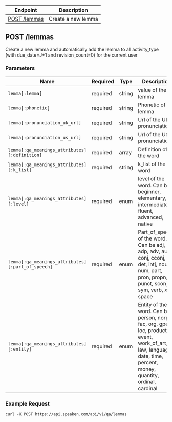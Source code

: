 
|Endpoint|Description|
|--------|-----------|
|[POST /lemmas](#create-lemma)| Create a new lemma|

## POST /lemmas

Create a new lemma and automatically add the lemma to all activity_type (with due_date=J+1 and revision_count=0) for the current user


### Parameters

|Name|Required|Type|Description|
|----|--------|----|-----------|
|```lemma[:lemma]```|required|string|value of the lemma|
|```lemma[:phonetic]```|required|string|Phonetic of the lemma|
|```lemma[:pronunciation_uk_url]```|required|string|Url of the UK pronunciation|
|```lemma[:pronunciation_us_url]```|required|string|Url of the US pronunciation|
|```lemma[:qa_meanings_attributes][:definition]```|required|array|Definition of the word|
|```lemma[:qa_meanings_attributes][:k_list]```|required|string|k_list of the word|
|```lemma[:qa_meanings_attributes][:level]```|required|enum|level of the word. Can be beginner, elementary, intermediate, fluent, advanced, native|
|```lemma[:qa_meanings_attributes][:part_of_speech]```|required|enum|Part_of_speech of the word. Can be adj, adp, adv, aux, conj, cconj, det, intj, noun, num, part, pron, propn, punct, sconj, sym, verb, x, space|
|```lemma[:qa_meanings_attributes][:entity]```|required|enum|Entity of the word. Can be person, norp, fac, org, gpe, loc, product, event, work_of_art, law, language, date, time, percent, money, quantity, ordinal, cardinal|

### Example Request

```curl -X POST https://api.speaken.com/api/v1/qa/lemmas```



